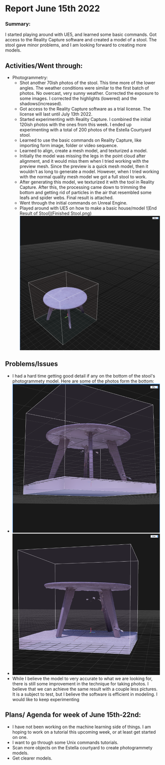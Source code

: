 # Report June 15th 2022
### Summary: 
I started playing around with UE5, and learned some basic commands. Got access to the Reality Capture software and created a model of a stool. The stool gave minor problems, and I am looking forward to creating more models.
## Activities/Went through:
 * Photogrammetry: 
   * Shot another 70ish photos of the stool. This time more of the lower angles. The weather conditions were similar to the first batch of photos. No overcast, very sunny weather. Corrected the exposure to some images. I corrected the highlights (lowered) and the shadows(increased). 
   * Got access to the Reality Capture software as a trial license. The license will last until July 13th 2022. 
   * Started experimenting with Reality Capture. I combined the initial 120ish photos with the ones from this week. I ended up experimenting with a total of 200 photos of the Estella Courtyard stool. 
   * Learned to use the basic commands on Reality Capture, like importing form image, folder or video sequence. 
   * Learned to align, create a mesh model, and texturized a model.
   * Initially the model was missing the legs in the point cloud after alignment, and it would miss them when I tried working with the preview mesh. Since the preview is a quick mesh model, then it wouldn't as long to generate a model. However, when I tried working with the normal quality mesh model we got a full stool to work. 
   * After generating this model, we texturized it with the tool in Reality Capture. After this, the processing came down to trimming the bottom and getting rid of particles in the air that resembled some leafs and spider webs. Final result is attached.
   * Went through the initial commands on Unreal Engine. 
   * Played around with UE5 on how to make a basic house/model
    ![End Result of Stool](Finished Stool.png)
    ![Top view of End Result](FinishedStool2.png)
## Problems/Issues 
 * I had a hard time getting good detail if any on the bottom of the stool's photogrammety model. Here are some of the photos form the bottom:
 * ![Bottom of the Stool](TexturedStool2.png)
 * ![Side of the Stool](TexturedStool3.png)
 * While I believe the model to very accurate to what we are looking for, there is still some improvement in the technique for taking photos. I believe that we can achieve the same result with a couple less pictures. It is a subject to test, but I believe the software is efficient in modeling. I would like to keep experimenting 
## Plans/ Agenda for week of June 15th-22nd:
 * I have not been working on the machine learning side of things. I am hoping to work on a tutorial this upcoming week, or at least get started on one. 
 * I want to go through some Unix commands tutorials.
 * Scan more objects on the Estella courtyard to create photogrammety models. 
 * Get clearer models.
